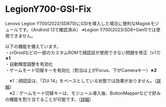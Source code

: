 # LegionY700-GSI-Fix
Lenovo Legion Y700(2022/SD870)にGSIを導入した場合に便利なMagiskモジュールです。（Android 13で確認済み）
※Legion Y700(2023/SD8+Gen1)では使用できません。

以下の機能を備えています。<br>
・crDroidなどの一部のカスタムROMで顔認証が使用できない問題を修正（v1.1）<b>※1</b><br>
・自動輝度調整を有効化<br>
・ゲームモード切替キーを有効化（割当は上がFocus、下がCameraキー）<b>※2</b><br>

　※1：顔認証は、「ZUI 14」をベースとしている状態では効果がありません。（<a href="https://smartasw.com/archives/15560#index_id0">詳細</a>）<br>
　※2：ゲームモード切替キーは、モジュール導入後、ButtonMapperなどで好みの機能を割り当てることが可能です。（<a href="https://smartasw.com/archives/15560#index_id22">詳細</a>）
